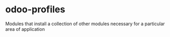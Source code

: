 # odoo-profiles
Modules that install a collection of other modules necessary for a particular area of application
